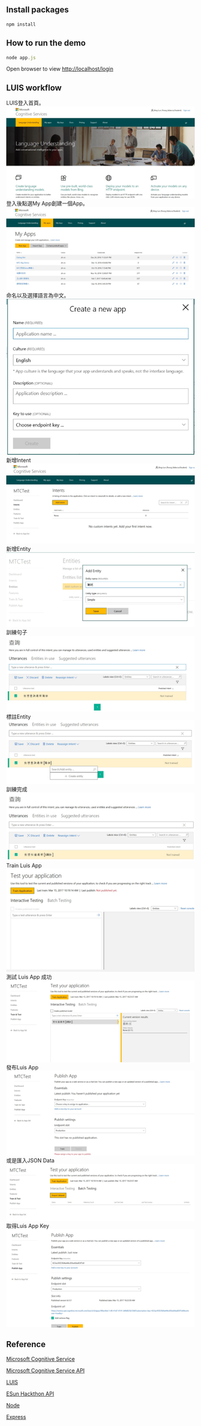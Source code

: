 ## Install packages
```js 
npm install
```

## How to run the demo
```js
node app.js
```
Open browser to view [http://localhost/login](http://localhost/login)

## LUIS workflow
LUIS登入首頁。
![LUIS ai](Image/1.jpg)
登入後點選My App創建一個App。
![LUIS App List](Image/2.jpg)
命名以及選擇語言為中文。
![新增一個LUIS App](Image/3.jpg)
新增Intent
![新增Intent](Image/5.jpg)
新增Entity
![新增Entity](Image/6.jpg)
訓練句子
![訓練句子](Image/7.jpg)
標註Entity
![標註Entity](Image/8.jpg)
訓練完成
![訓練完成](Image/9.jpg)
Train Luis App
![Train Luis App](Image/10.jpg)
測試 Luis App 成功
![測試Luis App](Image/11.jpg)
發布Luis App
![發布Luis App](Image/12.jpg)
或是匯入JSON Data
![或是匯入JSON Data](Image/13.jpg)
取得Luis App Key
![取得Luis App Key](Image/14.jpg)


## Reference 
[Microsoft Cognitive Service](https://www.microsoft.com/cognitive-services/en-us/)

[Microsoft Cognitive Service API](https://www.microsoft.com/cognitive-services/en-us/documentation)

[LUIS](https://www.luis.ai/)

[ESun Hackthon API]()

[Node](https://nodejs.org/en/)

[Express](http://expressjs.com/zh-tw/)